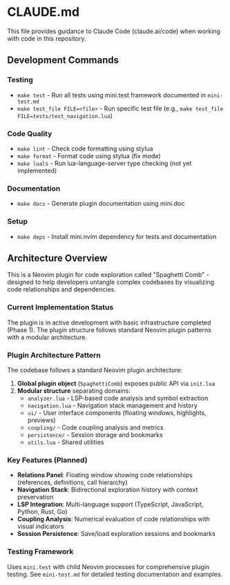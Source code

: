 # CLAUDE.md

This file provides guidance to Claude Code (claude.ai/code) when working with code in this repository.

## Development Commands

### Testing

- `make test` - Run all tests using mini.test framework documented in `mini-test.md`
- `make test_file FILE=<file>` - Run specific test file (e.g., `make test_file FILE=tests/test_navigation.lua`)

### Code Quality

- `make lint` - Check code formatting using stylua
- `make format` - Format code using stylua (fix mode)
- `make luals` - Run lua-language-server type checking (not yet implemented)

### Documentation

- `make docs` - Generate plugin documentation using mini.doc

### Setup

- `make deps` - Install mini.nvim dependency for tests and documentation

## Architecture Overview

This is a Neovim plugin for code exploration called "Spaghetti Comb" - designed to help developers untangle complex codebases by visualizing code relationships and dependencies.

### Current Implementation Status

The plugin is in active development with basic infrastructure completed (Phase 1). The plugin structure follows standard Neovim plugin patterns with a modular architecture.

### Plugin Architecture Pattern

The codebase follows a standard Neovim plugin architecture:

1. **Global plugin object** (`SpaghettiComb`) exposes public API via `init.lua`
1. **Modular structure** separating domains:
    - `analyzer.lua` - LSP-based code analysis and symbol extraction
    - `navigation.lua` - Navigation stack management and history
    - `ui/` - User interface components (floating windows, highlights, previews)
    - `coupling/` - Code coupling analysis and metrics
    - `persistence/` - Session storage and bookmarks
    - `utils.lua` - Shared utilities

### Key Features (Planned)

- **Relations Panel**: Floating window showing code relationships (references, definitions, call hierarchy)
- **Navigation Stack**: Bidirectional exploration history with context preservation
- **LSP Integration**: Multi-language support (TypeScript, JavaScript, Python, Rust, Go)
- **Coupling Analysis**: Numerical evaluation of code relationships with visual indicators
- **Session Persistence**: Save/load exploration sessions and bookmarks

### Testing Framework

Uses `mini.test` with child Neovim processes for comprehensive plugin testing. See `mini-test.md` for detailed testing documentation and examples.

